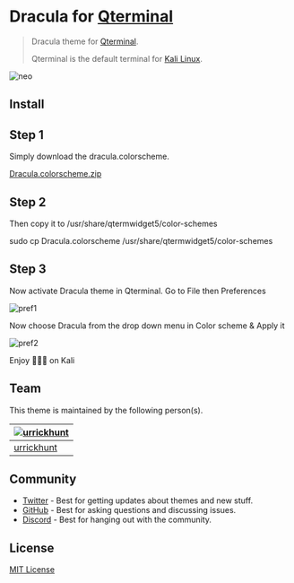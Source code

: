 # Dracula for [Qterminal](https://www.kali.org/)

>Dracula theme for [Qterminal](https://www.kali.org/).
> 
> Qterminal is the default terminal for [Kali Linux](https://www.kali.org/).

![neo](https://user-images.githubusercontent.com/96319944/235207344-c067e70f-7070-4dda-ba02-2b54a3d3c9b7.png)

## Install

## Step 1

Simply download the dracula.colorscheme.

[Dracula.colorscheme.zip](https://github.com/dracula/qterminal/files/11355344/Dracula.colorscheme.zip)

## Step 2

Then copy it to /usr/share/qtermwidget5/color-schemes

  sudo cp Dracula.colorscheme /usr/share/qtermwidget5/color-schemes

## Step 3

Now activate Dracula theme in Qterminal.
Go to File then Preferences

![pref1](https://user-images.githubusercontent.com/96319944/233420247-e3300234-3984-4ec0-b7a8-1c585c81c904.png)

Now choose Dracula from the drop down menu in Color scheme & Apply it

![pref2](https://user-images.githubusercontent.com/96319944/233420441-5ab2cf16-7137-43e0-9d70-28263eefde3c.png)

Enjoy 🧛🏻‍♂️ on Kali

## Team

This theme is maintained by the following person(s).

| [![urrickhunt](https://github.com/urrickhunt.png?size=100)](https://github.com/urrickhunt)|
| ----------------------------------------------------------------------------------------- |
| [urrickhunt](https://github.com/urrickhunt)                                               |
## Community

- [Twitter](https://twitter.com/draculatheme) - Best for getting updates about themes and new stuff.
- [GitHub](https://github.com/dracula/dracula-theme/discussions) - Best for asking questions and discussing issues.
- [Discord](https://draculatheme.com/discord-invite) - Best for hanging out with the community.

## License

[MIT License](./LICENSE)
